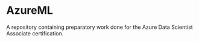 # AzureML
A repository containing preparatory work done for the Azure Data Scientist Associate certification.
